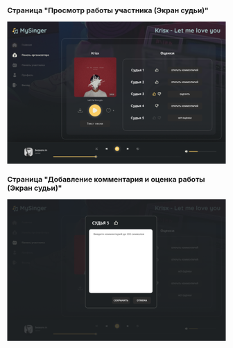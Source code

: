 
### Страница "Просмотр работы участника (Экран судьи)"

![](imgs/23.review_track_judge_view.png)

### Страница "Добавление комментария и оценка работы (Экран судьи)"

![](imgs/24.save_comment_judge_view.png)



